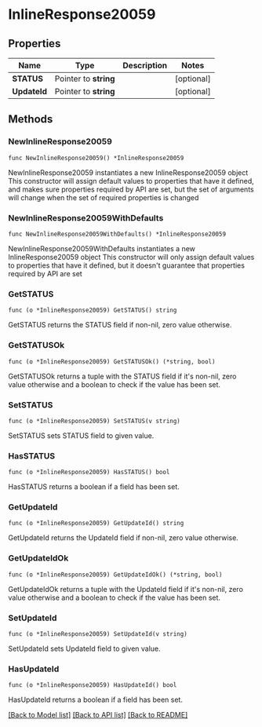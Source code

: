 # InlineResponse20059

## Properties

Name | Type | Description | Notes
------------ | ------------- | ------------- | -------------
**STATUS** | Pointer to **string** |  | [optional] 
**UpdateId** | Pointer to **string** |  | [optional] 

## Methods

### NewInlineResponse20059

`func NewInlineResponse20059() *InlineResponse20059`

NewInlineResponse20059 instantiates a new InlineResponse20059 object
This constructor will assign default values to properties that have it defined,
and makes sure properties required by API are set, but the set of arguments
will change when the set of required properties is changed

### NewInlineResponse20059WithDefaults

`func NewInlineResponse20059WithDefaults() *InlineResponse20059`

NewInlineResponse20059WithDefaults instantiates a new InlineResponse20059 object
This constructor will only assign default values to properties that have it defined,
but it doesn't guarantee that properties required by API are set

### GetSTATUS

`func (o *InlineResponse20059) GetSTATUS() string`

GetSTATUS returns the STATUS field if non-nil, zero value otherwise.

### GetSTATUSOk

`func (o *InlineResponse20059) GetSTATUSOk() (*string, bool)`

GetSTATUSOk returns a tuple with the STATUS field if it's non-nil, zero value otherwise
and a boolean to check if the value has been set.

### SetSTATUS

`func (o *InlineResponse20059) SetSTATUS(v string)`

SetSTATUS sets STATUS field to given value.

### HasSTATUS

`func (o *InlineResponse20059) HasSTATUS() bool`

HasSTATUS returns a boolean if a field has been set.

### GetUpdateId

`func (o *InlineResponse20059) GetUpdateId() string`

GetUpdateId returns the UpdateId field if non-nil, zero value otherwise.

### GetUpdateIdOk

`func (o *InlineResponse20059) GetUpdateIdOk() (*string, bool)`

GetUpdateIdOk returns a tuple with the UpdateId field if it's non-nil, zero value otherwise
and a boolean to check if the value has been set.

### SetUpdateId

`func (o *InlineResponse20059) SetUpdateId(v string)`

SetUpdateId sets UpdateId field to given value.

### HasUpdateId

`func (o *InlineResponse20059) HasUpdateId() bool`

HasUpdateId returns a boolean if a field has been set.


[[Back to Model list]](../README.md#documentation-for-models) [[Back to API list]](../README.md#documentation-for-api-endpoints) [[Back to README]](../README.md)


